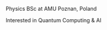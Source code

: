 Physics BSc at AMU Poznan, Poland

Interested in Quantum Computing & AI
<!---
jollyqubit/jollyqubit is a ✨ special ✨ repository because its `README.md` (this file) appears on your GitHub profile.
You can click the Preview link to take a look at your changes.
--->
